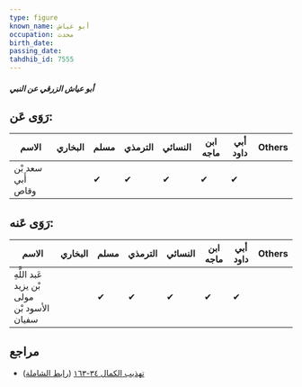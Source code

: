 ```yaml
---
type: figure
known_name: أبو عياش
occupation: محدث
birth_date:
passing_date:
tahdhib_id: 7555
---
```

##### أبو عياش الزرقي عن النبي

## رَوَى عَن:
| الاسم             | البخاري | مسلم | الترمذي | النسائي | ابن ماجه | أبي داود | Others |
| ----------------- | ------- | ---- | ------- | ------- | -------- | -------- | ------ |
| سعد بْن أَبي وقاص |         | ✔    | ✔       | ✔       | ✔        | ✔        |        |
## رَوَى عَنه:
| الاسم                                       | البخاري | مسلم | الترمذي | النسائي | ابن ماجه | أبي داود | Others |
| ------------------------------------------- | ------- | ---- | ------- | ------- | -------- | -------- | ------ |
| عَبد اللَّهِ بْن يزيد مولى الأسود بْن سفيان |         | ✔    | ✔       | ✔       | ✔        | ✔        |        |
## مراجع
- [تهذيب الكمال ٣٤-١٦٣](obsidian://open?vault=Tahdhib-al-Kamal&file=Figures/٧٥٥٥-أبو%20عياش%20الزرقي%20عن%20النبي) ([رابط الشاملة](https://shamela.ws/book/3722/18280))